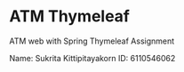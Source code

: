 # ATM Thymeleaf

ATM web with Spring Thymeleaf Assignment

Name: Sukrita Kittipitayakorn ID: 6110546062

